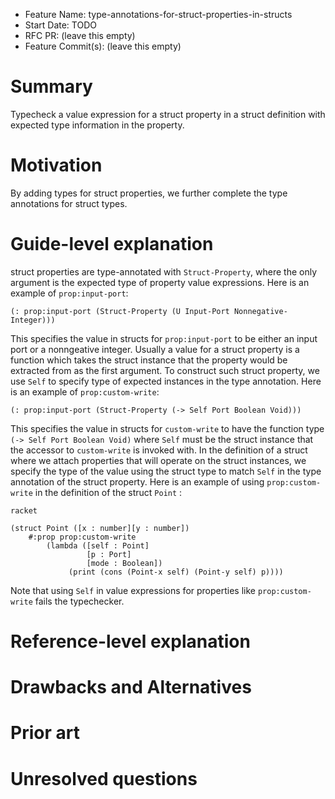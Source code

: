 - Feature Name: type-annotations-for-struct-properties-in-structs
- Start Date: TODO
- RFC PR: (leave this empty)
- Feature Commit(s): (leave this empty)

# Summary

Typecheck a value expression for a struct property in a struct definition with
expected type information in the property.

# Motivation
By adding types for struct properties, we further complete the type annotations
for struct types.

# Guide-level explanation
struct properties are type-annotated with `Struct-Property`, where the only
argument is the expected type of property value expressions. Here is an example
of `prop:input-port`:

```racket
(: prop:input-port (Struct-Property (U Input-Port Nonnegative-Integer)))
```

This specifies the value in structs for `prop:input-port` to be either an input
port or a nonngeative integer. Usually a value for a struct property is a
function which takes the struct instance that the property would be extracted
from as the first argument. To construct such struct property, we use `Self` to
specify type of expected instances in the type annotation. Here is an example of
`prop:custom-write`:

```racket
(: prop:input-port (Struct-Property (-> Self Port Boolean Void)))
```

This specifies the value in structs for `custom-write` to have the function type
`(-> Self Port Boolean Void)` where `Self` must be the struct instance that the
accessor to `custom-write` is invoked with. In the definition of a struct where
we attach properties that will operate on the struct instances, we specify the
type of the value using the struct type to match `Self` in the type annotation
of the struct property. Here is an example of using `prop:custom-write` in the
definition of the struct `Point` :

```
racket

(struct Point ([x : number][y : number])
    #:prop prop:custom-write
        (lambda ([self : Point]
                 [p : Port]
                 [mode : Boolean])
             (print (cons (Point-x self) (Point-y self) p))))

```

Note that using `Self` in value expressions for properties like
`prop:custom-write` fails the typechecker.


# Reference-level explanation


# Drawbacks and Alternatives
[drawbacks]: #drawbacks


# Prior art
[prior-art]: #prior-art


# Unresolved questions
[unresolved]: #unresolved-questions
